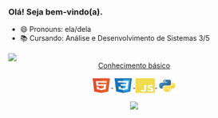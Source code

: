 ### Olá! Seja bem-vindo(a).


- 😄 Pronouns: ela/dela
- 📚 Cursando: Análise e Desenvolvimento de Sistemas 3/5

<div>
  <a href="https://github.com/barbarasoaress">
  <img height="180em"  align="center" src="https://github-readme-stats.vercel.app/api/top-langs/?username=barbarasoaress&layout=compact&langs_count=7&theme=react" />

 <br>

  <div align="center">Conhecimento básico</div>
</div>
<div align="center">
<div style="display: inline_block"><br>
  <img align="center" alt="HTML" height="30" width="40" src="https://raw.githubusercontent.com/devicons/devicon/master/icons/html5/html5-original.svg">
  <img align="center" alt="CSS" height="30" width="40" src="https://raw.githubusercontent.com/devicons/devicon/master/icons/css3/css3-original.svg">
  <img align="center" alt="RJs" height="30" width="40" src="https://raw.githubusercontent.com/devicons/devicon/master/icons/javascript/javascript-plain.svg">
  <img align="center" alt="Python" height="30" width="40" src="https://raw.githubusercontent.com/devicons/devicon/master/icons/python/python-original.svg">
</div>

</div>
<br>
<div align="center">
  <a href="https://www.linkedin.com/in/barbarasoaresds/" target="_blank"><img src="https://img.shields.io/badge/-LinkedIn-%230077B5?style=for-the-badge&logo=linkedin&logoColor=white" target="_blank"></a> 


